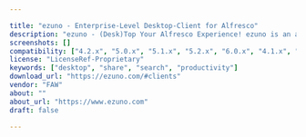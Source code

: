 ```yaml
---

title: "ezuno - Enterprise-Level Desktop-Client for Alfresco"
description: "ezuno - (Desk)Top Your Alfresco Experience! ezuno is an additive desktop client for Alfresco that comes with really cool productivity features for daily work. And with seamless Alfresco Share integration! ezuno runs both on Windows and Mac (and even Linux) and significantly speeds up 80% of your daily interactions when working with Alfresco! ... and it's FREE for 10 users! Request FREE full-featured non-expiring trial for 10 users! What users say: \\\"ezuno is an excellent time-saving tool for daily work with Alfresco. Great team of developers and support stuff always ready to meet all wishes and necessities of even a very demanding customer!\\\", Oleksandr Otava (Scientific IT Head, AFFiRiS) \\\"Supportive add-on for Alfresco I don't want to miss again."
screenshots: []
compatibility: ["4.2.x", "5.0.x", "5.1.x", "5.2.x", "6.0.x", "4.1.x", "4.2.x", "5.0.x", "5.1.x", "5.2.x", "6.0.x"]
license: "LicenseRef-Proprietary"
keywords: ["desktop", "share", "search", "productivity"]
download_url: "https://ezuno.com/#clients"
vendor: "FAW"
about: ""
about_url: "https://www.ezuno.com"
draft: false

---
```

